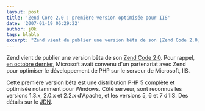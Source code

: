 ```yaml
---
layout: post
title: 'Zend Core 2.0 : première version optimisée pour IIS'
date: '2007-01-19 06:29:22'
author: j0k
tags: blabla
excerpt: "Zend vient de publier une version bêta de son [Zend Code 2.0](http://www.zend.com/products/zend_core/download).     \nPour rappel, [en octobre dernier](http://www.j0k3r.net/news-partenariat-zend-microsoft-pour-le-web-2-0-1574.html), Microsoft avait convenu d'un partenariat avec Zend pour optimiser le développement de PHP sur le serveur de Microsoft,      …"
---
```


Zend vient de publier une version bêta de son [Zend Code 2.0](http://www.zend.com/products/zend_core/download).
Pour rappel, [en octobre dernier](http://www.j0k3r.net/news-partenariat-zend-microsoft-pour-le-web-2-0-1574.html), Microsoft avait convenu d'un partenariat avec Zend pour optimiser le développement de PHP sur le serveur de Microsoft, IIS.

Cette première version bêta est une distribution PHP 5 complète et optimisée notamment pour Windows.   Côté serveur, sont reconnus les versions 1.3.x, 2.0.x et 2.2.x d'Apache, et les versions 5, 6 et 7 d'IIS.   Des détails sur le [JDN](http://developpeur.journaldunet.com/breve/php/8431/zend-core-2-0-optimise-php-pour-iis.shtml).
